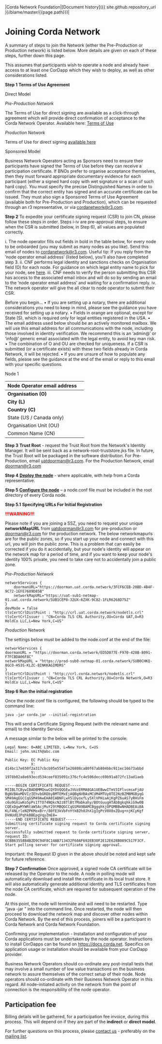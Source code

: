 |Corda Network Foundation|[Document history]({{ site.github.repository_url }}/blame/master/{{page.path}})|

Joining Corda Network
=====================

A summary of steps to join the Network (either the Pre-Production or Production network) is listed below. More details are given on each of these steps, further down this page.

This assumes that participants wish to operate a node and already have access to at least one CorDapp which they wish to deploy, as well as other considerations listed. 

**Step 1**
**Terms of Use Agreement**

Direct Model

*Pre-Production Network*

The Terms of Use for direct signing are available as a click-through agreement which will provide direct confirmation of acceptance to the Corda Network Operator. Available here: [Terms of Use](https://fs22.formsite.com/r3cev/CordaUATAgreement2019/index.html)

*Production Network* 

Terms of Use for direct signing [available here](https://corda.network/participation/terms-of-use.html) 

Sponsored Model

Business Network Operators acting as Sponsors need to ensure their participants have signed the Terms of Use before they can receive a participation certificate. If BNOs prefer to organise acceptance themselves, then they must forward appropriate documentary evidence for each participant (either a signed hard copy with wet signature or a scan of such hard copy). You must specify the precise Distinguished Names in order to confirm that the correct entity has signed and an accurate certificate can be issued. They must also sign a Sponsored Terms of Use Agreement (available both for Pre-Production and Production), which can be requested through an r3 representative, or via cordanetwork@r3.com.

**Step 2**
To expedite your certificate signing request (CSR) to join CN, please follow these steps in order. 
Steps i-iv are pre-approval steps, to ensure when the CSR is submitted (below, in Step 6), all values are populated correctly.
 
i.	The node operator fills out fields in bold in the table below, for every node to be onboarded (you may submit as many nodes as you like). Send this email of nodes to cordanetwork@r3.com. Useful tip: If you reply from the ‘node operator email address’ (listed below), you’ll also have completed step 3.
ii.	CNF performs legal identity and sanctions checks on Organisation field (O) for each node. For guidance on which legal entity name to pick for your node, see [here](https://corda.network/participation/legalentity.html).
iii.	CNF needs to verify the person submitting this CSR has access to the associated email inbox and will do so by sending an email to the ‘node operator email address’ and waiting for a confirmation reply.
iv.	The network operator will give the all clear to node operator to submit their CSR.
 
Before you begin...
•	If you are setting up a notary, there are additional considerations you need to keep in mind, please see the guidance you have received for setting up a notary.
•	Fields in orange are optional, except for State (S), which is required only for legal entities registered in the USA. 
•	The email address used below should be an actively monitored mailbox. We will use this email address for all communications with the node, including those involved in identity verification. We recommend this is an ‘admin@’ or ‘info@’ generic email associated with the legal entity, to avoid key man risk.
•	The combination of O and OU are checked for uniqueness. If a CSR is submitted (or a certificate exists) with these two fields already in Corda Network, it will be rejected.
•	If you are unsure of how to populate any fields, please see the guidance at the end of the email or reply to this email with your specific questions.

 Node 1 
 
| Node Operator email address |   |
|-----------------------------|---|
| **Organisation (O)**        |   |
| **City (L)**                |   |
| **Country (C)**             |   |
| State (US / Canada only)    |   |
| Organisation Unit (OU)      |   |
| Common Name (CN)            |   |
 
 
**Step 3**
**Trust Root** - request the Trust Root from the Network's Identity Manager. It will be sent back as a network-root-truststore.jks file. In future, the Trust Root will be packaged in the software distribution. 
For Pre-Production, email uatdoorman@r3.com.
For the Production Network, email doorman@r3.com

**Step 4**
**[Deploy the node](https://docs.corda.net/deploying-a-node.html)** - where applicable, with help from a Corda representative.  

**Step 5**
**[Configure the node](https://docs.corda.net/corda-configuration-file.html)** – a node.conf file must be included in the root directory of every Corda node.

**Step 5.1**
**Specifying URLs For Initial Registration**

<span style="color:red"> **!!!WARNING!!!** </span> 

Please note if you are joining a SSZ, you need to request your unique **networkMapURL** from uatdoorman@r3.com for pre-production or doorman@r3.com for the production network. The below networkmapurls are for the public zones, so if you start up your node and connect with this url, you will join the public zone. This is a problem that can easily be corrected if you do it accidentally, but your node's identity will appear on the network map for a period of time, and if you want to keep your node's identity 100% private, you need to take care not to accidentally join a public zone.


*Pre-Production Network*

```
networkServices {
    doormanURL="https://doorman.uat.corda.network/3FCF6CEB-20BD-4B4F-9C72-1EFE7689D85B"
    networkMapURL="https://uat-sub1-netmap-01.uat.corda.network/SUB1CEP8-32UX-6ZXK-9C82-1FLR6268D75Z"    
}
devMode = false
tlsCertCrlDistPoint : "http://crl.uat.corda.network/nodetls.crl"
tlsCertCrlIssuer : "CN=Corda TLS CRL Authority,OU=Corda UAT,O=R3 HoldCo LLC,L=New York,C=US"
```

*Production Network*

The settings below must be added to the node.conf at the end of the file:

```
networkServices {
doormanURL = "https://doorman.corda.network/ED5D077E-F970-428B-8091-F7FCBDA06F8C"
networkMapURL = "https://prod-sub0-netmap-01.corda.network/SUB0CHKQ-8GCO-HS3S-KLZC-BINKKAGIMDRS"
}
tlsCertCrlDistPoint : "http://crl.corda.network/nodetls.crl"
tlsCertCrlIssuer : "CN=Corda TLS CRL Authority,OU=Corda Network,O=R3 HoldCo LLC,L=New York,C=US"
```


**Step 6**
**Run the initial registration** 

Once the node.conf file is configured, the following should be typed to the command line:

```
java -jar corda.jar --initial-registration
``` 

This will send a Certificate Signing Request (with the relevant name and email) to the Identity Service.

A message similar to the below will be printed to the console:

```
Legal Name: O=ABC LIMITED, L=New York, C=US
Email: john.smith@abc.com

Public Key: EC Public Key
            X: d14bc17e650f2a317cbcb95e554f1e26808ca80f67ab804bbc911ec16673abbd
            Y: 1978b02a8e693ecd534ceef835091c376cfc4e506decc69b91a872fc13ad1aeb

-----BEGIN CERTIFICATE REQUEST-----
MIIBLTCBywIBADBMMQswCQYDVQQGEwJVUzERMA8GA1UEBwwITmV3IFlvcmsxFjAU
BgNVBAoMDVIzIEhvbGRDbyBMTEMxEjAQBgNVBAsMCUM4MTUyOTE2NzBZMBMGByqG
SM49AgEGCCqGSM49AwEHA0IABNFLwX5lDyoxfLy5XlVPHiaAjKgPZ6uAS7yRHsFm
c6u9GXiwKo5pPs1TTO74NQkcN2z8TlBt7Mabkahy/BOtGuugHTAbBgkqhkiG9w0B
CQExDgwMYWRtaW5AcjMuY29tMBQGCCqGSM49BAMCBggqhkjOPQMBBwNHADBEAiBA
KLF4NLrleNZPKMoxBrr/80fE3kVbFnYtkB2h0JhX1gIgPcV0X0xZQug+njKCyKgf
DkNUdQJPqhkBBEpgVqyZmE8=
-----END CERTIFICATE REQUEST-----
Submitting certificate signing request to Corda certificate signing server.
Successfully submitted request to Corda certificate signing server, request ID: 6CBB63558B4B2D9C94F8C14AB713432F60AF692EB30F2E12E628B089C517F3CF.
Start polling server for certificate signing approval.
```

Important: the Request ID given in the above should be noted and kept safe for future reference. 


**Step 7**
**Confirmation**
Once approved, a signed node CA certificate will be released by the Operator to the node. A node in polling mode will automatically download and install the certificate in its local trust store. It will also automatically generate additional identity and TLS certificates from the node CA certificate, which are required for subsequent operation of the node.

At this point, the node will terminate and will need to be restarted. Type “java -jar " into the command line. Once restarted, the node will then proceed to download the network map and discover other nodes within Corda Network. By the end of this process, joiners will be a participant in Corda Network and Corda Network Foundation.

Confirming your implementation - Installation and configuration of your Corda applications must be undertaken by the node operator. Instructions to install CorDapps can be found on https://docs.corda.net. Specifics on application usage or installation should be available from your CorDapp provider.

Business Network Operators should co-ordinate any post-install tests that may involve a small number of low value transactions on the business network to assure themselves of the correct setup of their node. Node operators should co-ordinate with their Business Network Operator in this regard. All node-initiated activity on the network from the point of connection is the responsibility of the node operator.

Participation fee 
------------------

Billing details will be gathered, for a participation fee invoice, during this process. This will depend on if they are part of the **indirect** or **direct model**.

For further questions on this process, please [contact us](../about/contact.html) - preferably on the [mailing list](https://groups.io/g/corda-network).
